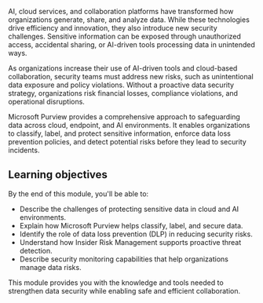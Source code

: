 AI, cloud services, and collaboration platforms have transformed how organizations generate, share, and analyze data. While these technologies drive efficiency and innovation, they also introduce new security challenges. Sensitive information can be exposed through unauthorized access, accidental sharing, or AI-driven tools processing data in unintended ways.

As organizations increase their use of AI-driven tools and cloud-based collaboration, security teams must address new risks, such as unintentional data exposure and policy violations. Without a proactive data security strategy, organizations risk financial losses, compliance violations, and operational disruptions.

Microsoft Purview provides a comprehensive approach to safeguarding data across cloud, endpoint, and AI environments. It enables organizations to classify, label, and protect sensitive information, enforce data loss prevention policies, and detect potential risks before they lead to security incidents.

## Learning objectives

By the end of this module, you'll be able to:

- Describe the challenges of protecting sensitive data in cloud and AI environments.
- Explain how Microsoft Purview helps classify, label, and secure data.
- Identify the role of data loss prevention (DLP) in reducing security risks.
- Understand how Insider Risk Management supports proactive threat detection.
- Describe security monitoring capabilities that help organizations manage data risks.

This module provides you with the knowledge and tools needed to strengthen data security while enabling safe and efficient collaboration.
